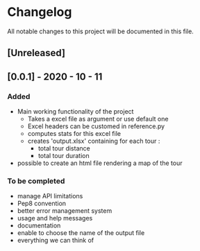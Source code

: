 # Changelog
All notable changes to this project will be documented in this file.

## [Unreleased]

## [0.0.1] - 2020 - 10 - 11
### Added
- Main working functionality of the project
    - Takes a excel file as argument or use default one
    - Excel headers can be customed in reference.py
    - computes stats for this excel file 
    - creates 'output.xlsx' containing for each tour :
        - total tour distance
        - total tour duration
- possible to create an html file rendering a map of the tour

### To be completed
- manage API limitations
- Pep8 convention
- better error management system
- usage and help messages
- documentation
- enable to choose the name of the output file
- everything we can think of  
